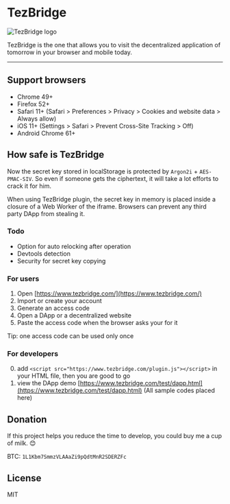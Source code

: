 # TezBridge

![TezBridge logo](https://raw.githubusercontent.com/tezbridge/tezbridge.github.io/master/css/logo-frame.png)

TezBridge is the one that allows you to visit the decentralized application of tomorrow in your browser and mobile today.

---

## Support browsers
* Chrome 49+
* Firefox 52+
* Safari 11+ (Safari > Preferences > Privacy > Cookies and website data > Always allow)
* iOS 11+ (Settings > Safari > Prevent Cross-Site Tracking > Off)
* Android Chrome 61+

## How safe is TezBridge
Now the secret key stored in localStorage is protected by `Argon2i` + `AES-PMAC-SIV`.
So even if someone gets the ciphertext, it will take a lot efforts to crack it for him.

When using TezBridge plugin, the secret key in memory is placed inside a closure of a Web Worker of the iframe.
Browsers can prevent any third party DApp from stealing it.

### Todo
* Option for auto relocking after operation
* Devtools detection
* Security for secret key copying

### For users
1. Open [https://www.tezbridge.com/](https://www.tezbridge.com/)
2. Import or create your account
3. Generate an access code
4. Open a DApp or a decentralized website
5. Paste the access code when the browser asks your for it

Tip: one access code can be used only once

### For developers
0. add `<script src="https://www.tezbridge.com/plugin.js"></script>` in your HTML file, then you are good to go
1. view the DApp demo [https://www.tezbridge.com/test/dapp.html](https://www.tezbridge.com/test/dapp.html) (All sample codes placed here)

## Donation
If this project helps you reduce the time to develop, you could buy me a cup of milk. 😊

BTC: `1L1Kbm7SmmzVLAAaZi9pQdtMnR2SDERZFc`

## License
MIT
